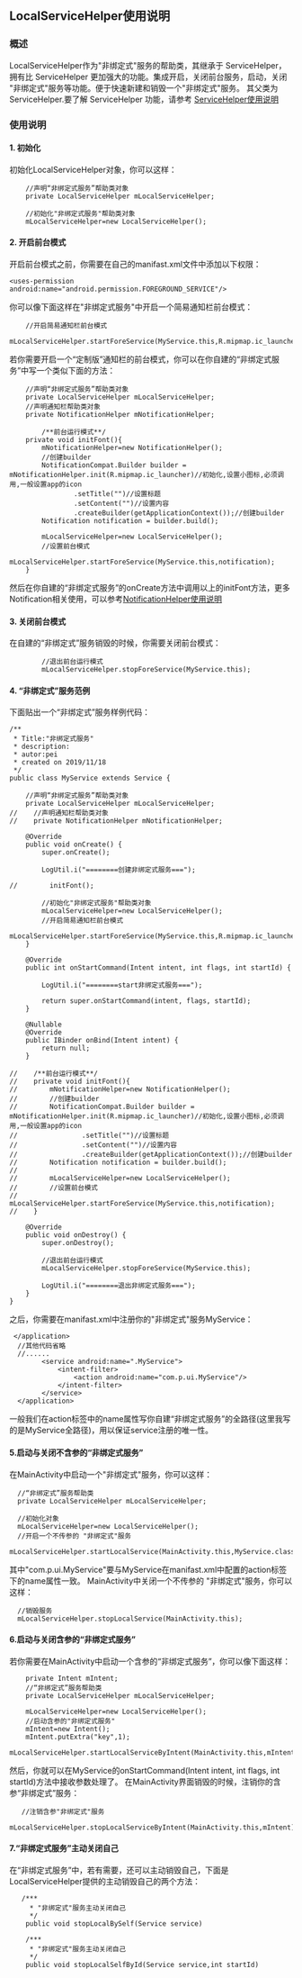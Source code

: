 ## LocalServiceHelper使用说明

### 概述
LocalServiceHelper作为"非绑定式"服务的帮助类，其继承于 ServiceHelper，拥有比 ServiceHelper 更加强大的功能。集成开启，关闭前台服务，启动，关闭
"非绑定式"服务等功能。便于快速新建和销毁一个"非绑定式"服务。
其父类为 ServiceHelper.要了解 ServiceHelper 功能，请参考 [ServiceHelper使用说明](https://github.com/ShaoqiangPei/AndroidLibrary/blob/master/read/ServiceHelper%E4%BD%BF%E7%94%A8%E8%AF%B4%E6%98%8E.md
)  

### 使用说明
#### 1. 初始化
初始化LocalServiceHelper对象，你可以这样：
```
    //声明“非绑定式服务”帮助类对象
    private LocalServiceHelper mLocalServiceHelper;

    //初始化"非绑定式服务"帮助类对象
    mLocalServiceHelper=new LocalServiceHelper();
```
#### 2. 开启前台模式
开启前台模式之前，你需要在自己的manifast.xml文件中添加以下权限：
```
<uses-permission android:name="android.permission.FOREGROUND_SERVICE"/>
```
你可以像下面这样在"非绑定式服务"中开启一个简易通知栏前台模式：
```
    //开启简易通知栏前台模式
    mLocalServiceHelper.startForeService(MyService.this,R.mipmap.ic_launcher,getApplicationContext());
```
若你需要开启一个“定制版”通知栏的前台模式，你可以在你自建的“非绑定式服务”中写一个类似下面的方法：
```
    //声明“非绑定式服务”帮助类对象
    private LocalServiceHelper mLocalServiceHelper;
    //声明通知栏帮助类对象
    private NotificationHelper mNotificationHelper;

        /**前台运行模式**/
    private void initFont(){
        mNotificationHelper=new NotificationHelper();
        //创建builder
        NotificationCompat.Builder builder = mNotificationHelper.init(R.mipmap.ic_launcher)//初始化,设置小图标,必须调用,一般设置app的icon
                .setTitle("")//设置标题
                .setContent("")//设置内容
                .createBuilder(getApplicationContext());//创建builder
        Notification notification = builder.build();

        mLocalServiceHelper=new LocalServiceHelper();
        //设置前台模式
        mLocalServiceHelper.startForeService(MyService.this,notification);
    }
```
然后在你自建的“非绑定式服务”的onCreate方法中调用以上的initFont方法，更多Notification相关使用，可以参考[NotificationHelper使用说明](https://github.com/ShaoqiangPei/AndroidLibrary/blob/master/read/NotificationHelper%E4%BD%BF%E7%94%A8%E8%AF%B4%E6%98%8E.md)
#### 3. 关闭前台模式
在自建的“非绑定式”服务销毁的时候，你需要关闭前台模式：
```
        //退出前台运行模式
        mLocalServiceHelper.stopForeService(MyService.this);
```
#### 4. “非绑定式”服务范例
下面贴出一个“非绑定式”服务样例代码：
```
/**
 * Title:"非绑定式服务"
 * description:
 * autor:pei
 * created on 2019/11/18
 */
public class MyService extends Service {

    //声明“非绑定式服务”帮助类对象
    private LocalServiceHelper mLocalServiceHelper;
//    //声明通知栏帮助类对象
//    private NotificationHelper mNotificationHelper;

    @Override
    public void onCreate() {
        super.onCreate();

        LogUtil.i("========创建非绑定式服务===");

//        initFont();

        //初始化"非绑定式服务"帮助类对象
        mLocalServiceHelper=new LocalServiceHelper();
        //开启简易通知栏前台模式
        mLocalServiceHelper.startForeService(MyService.this,R.mipmap.ic_launcher,getApplicationContext());
    }

    @Override
    public int onStartCommand(Intent intent, int flags, int startId) {

        LogUtil.i("========start非绑定式服务===");

        return super.onStartCommand(intent, flags, startId);
    }

    @Nullable
    @Override
    public IBinder onBind(Intent intent) {
        return null;
    }

//    /**前台运行模式**/
//    private void initFont(){
//        mNotificationHelper=new NotificationHelper();
//        //创建builder
//        NotificationCompat.Builder builder = mNotificationHelper.init(R.mipmap.ic_launcher)//初始化,设置小图标,必须调用,一般设置app的icon
//                .setTitle("")//设置标题
//                .setContent("")//设置内容
//                .createBuilder(getApplicationContext());//创建builder
//        Notification notification = builder.build();
//
//        mLocalServiceHelper=new LocalServiceHelper();
//        //设置前台模式
//        mLocalServiceHelper.startForeService(MyService.this,notification);
//    }

    @Override
    public void onDestroy() {
        super.onDestroy();

        //退出前台运行模式
        mLocalServiceHelper.stopForeService(MyService.this);

        LogUtil.i("========退出非绑定式服务===");
    }
}
```
之后，你需要在manifast.xml中注册你的"非绑定式"服务MyService：
```
 </application>
  //其他代码省略
  //......
        <service android:name=".MyService">
            <intent-filter>
                <action android:name="com.p.ui.MyService"/>
            </intent-filter>
        </service>
  </application>
```
一般我们在action标签中的name属性写你自建“非绑定式服务”的全路径(这里我写的是MyService全路径)，用以保证service注册的唯一性。
#### 5.启动与关闭不含参的“非绑定式服务”
在MainActivity中启动一个"非绑定式"服务，你可以这样：
```
  //“非绑定式”服务帮助类
  private LocalServiceHelper mLocalServiceHelper;

  //初始化对象
  mLocalServiceHelper=new LocalServiceHelper();
  //开启一个不传参的 "非绑定式"服务
  mLocalServiceHelper.startLocalService(MainActivity.this,MyService.class,"com.p.ui.MyService");
```
其中"com.p.ui.MyService"要与MyService在manifast.xml中配置的action标签下的name属性一致。
MainActivity中关闭一个不传参的 "非绑定式"服务，你可以这样：
```
  //销毁服务
  mLocalServiceHelper.stopLocalService(MainActivity.this);
```
#### 6.启动与关闭含参的“非绑定式服务”
若你需要在MainActivity中启动一个含参的“非绑定式服务”，你可以像下面这样：
```
    private Intent mIntent;
    //“非绑定式”服务帮助类
    private LocalServiceHelper mLocalServiceHelper;

    mLocalServiceHelper=new LocalServiceHelper();
    //启动含参的"非绑定式服务"
    mIntent=new Intent();
    mIntent.putExtra("key",1);
    mLocalServiceHelper.startLocalServiceByIntent(MainActivity.this,mIntent,MyService.class,"com.p.ui.MyService");
```
然后，你就可以在MyService的onStartCommand(Intent intent, int flags, int startId)方法中接收参数处理了。
在MainActivity界面销毁的时候，注销你的含参“非绑定式”服务：
```
   //注销含参"非绑定式"服务
   mLocalServiceHelper.stopLocalServiceByIntent(MainActivity.this,mIntent);
```
#### 7.“非绑定式服务”主动关闭自己
在“非绑定式服务”中，若有需要，还可以主动销毁自己，下面是LocalServiceHelper提供的主动销毁自己的两个方法：
```
   /***
     * "非绑定式"服务主动关闭自己
     */
    public void stopLocalBySelf(Service service)
    
    /***
     * "非绑定式"服务主动关闭自己
     */
    public void stopLocalSelfById(Service service,int startId)
```
